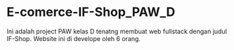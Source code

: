 # E-comerce-IF-Shop_PAW_D
Ini adalah project PAW kelas D tenatng membuat web fullstack dengan judul IF-Shop. Website ini di develope oleh 6 orang.
